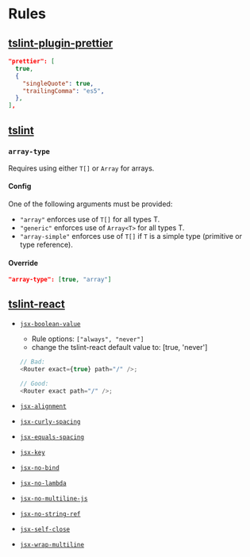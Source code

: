 # Rules

## [tslint-plugin-prettier](https://github.com/ikatyang/tslint-plugin-prettier)

```json
"prettier": [
  true,
  {
    "singleQuote": true,
    "trailingComma": "es5",
  },
],
```

## [tslint](https://github.com/palantir/tslint)

### `array-type`

Requires using either `T[]` or `Array` for arrays.

#### Config

One of the following arguments must be provided:

- `"array"` enforces use of `T[]` for all types T.
- `"generic"` enforces use of `Array<T>` for all types T.
- `"array-simple"` enforces use of `T[]` if `T` is a simple type (primitive or type reference).

#### Override

```json
"array-type": [true, "array"]
```

## [tslint-react](https://github.com/palantir/tslint-react)

- [`jsx-boolean-value`](https://github.com/yannickcr/eslint-plugin-react/blob/master/docs/rules/jsx-boolean-value.md)

  - Rule options: `["always", "never"]`
  - change the tslint-react default value to: [true, 'never']

  ```ts
  // Bad:
  <Router exact={true} path="/" />;
  
  // Good:
  <Router exact path="/" />;
  ```

- [`jsx-alignment`](https://github.com/palantir/tslint-react#rules)

- [`jsx-curly-spacing`](https://github.com/yannickcr/eslint-plugin-react/blob/master/docs/rules/jsx-curly-spacing.md)

- [`jsx-equals-spacing`](https://github.com/yannickcr/eslint-plugin-react/blob/master/docs/rules/jsx-equals-spacing.md)

- [`jsx-key`](https://github.com/yannickcr/eslint-plugin-react/blob/master/docs/rules/jsx-key.md)

- [`jsx-no-bind`](https://github.com/yannickcr/eslint-plugin-react/blob/master/docs/rules/jsx-no-bind.md)

- [`jsx-no-lambda`](https://github.com/palantir/tslint-react#rules)

- [`jsx-no-multiline-js`](https://github.com/palantir/tslint-react#rules)

- [`jsx-no-string-ref`](https://github.com/yannickcr/eslint-plugin-react/blob/master/docs/rules/no-string-refs.md)

- [`jsx-self-close`](https://github.com/palantir/tslint-react#rules)

- [`jsx-wrap-multiline`](https://github.com/yannickcr/eslint-plugin-react/blob/master/docs/rules/jsx-wrap-multilines.md)
